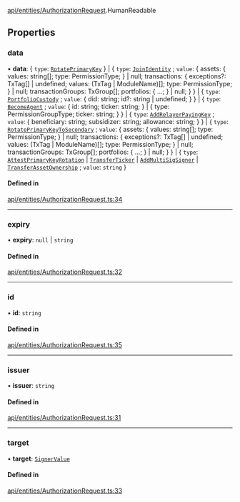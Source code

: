 [api/entities/AuthorizationRequest](../../../../Modules/API/Entities/AuthorizationRequest.md).HumanReadable

## Properties

### data

• **data**: { `type`: [`RotatePrimaryKey`](../../../../Enums/Types/AuthorizationType.md#rotateprimarykey)  } \| { `type`: [`JoinIdentity`](../../../../Enums/Types/AuthorizationType.md#joinidentity) ; `value`: { assets: { values: string[]; type: PermissionType; } \| null; transactions: { exceptions?: TxTag[] \| undefined; values: (TxTag \| ModuleName)[]; type: PermissionType; } \| null; transactionGroups: TxGroup[]; portfolios: { ...; } \| null; }  } \| { `type`: [`PortfolioCustody`](../../../../Enums/Types/AuthorizationType.md#portfoliocustody) ; `value`: { did: string; id?: string \| undefined; }  } \| { `type`: [`BecomeAgent`](../../../../Enums/Types/AuthorizationType.md#becomeagent) ; `value`: { id: string; ticker: string; } \| { type: PermissionGroupType; ticker: string; }  } \| { `type`: [`AddRelayerPayingKey`](../../../../Enums/Types/AuthorizationType.md#addrelayerpayingkey) ; `value`: { beneficiary: string; subsidizer: string; allowance: string; }  } \| { `type`: [`RotatePrimaryKeyToSecondary`](../../../../Enums/Types/AuthorizationType.md#rotateprimarykeytosecondary) ; `value`: { assets: { values: string[]; type: PermissionType; } \| null; transactions: { exceptions?: TxTag[] \| undefined; values: (TxTag \| ModuleName)[]; type: PermissionType; } \| null; transactionGroups: TxGroup[]; portfolios: { ...; } \| null; }  } \| { `type`: [`AttestPrimaryKeyRotation`](../../../../Enums/Types/AuthorizationType.md#attestprimarykeyrotation) \| [`TransferTicker`](../../../../Enums/Types/AuthorizationType.md#transferticker) \| [`AddMultiSigSigner`](../../../../Enums/Types/AuthorizationType.md#addmultisigsigner) \| [`TransferAssetOwnership`](../../../../Enums/Types/AuthorizationType.md#transferassetownership) ; `value`: `string`  }

#### Defined in

[api/entities/AuthorizationRequest.ts:34](https://github.com/PolymeshAssociation/polymesh-sdk/blob/15be87e8/src/api/entities/AuthorizationRequest.ts#L34)

___

### expiry

• **expiry**: ``null`` \| `string`

#### Defined in

[api/entities/AuthorizationRequest.ts:32](https://github.com/PolymeshAssociation/polymesh-sdk/blob/15be87e8/src/api/entities/AuthorizationRequest.ts#L32)

___

### id

• **id**: `string`

#### Defined in

[api/entities/AuthorizationRequest.ts:35](https://github.com/PolymeshAssociation/polymesh-sdk/blob/15be87e8/src/api/entities/AuthorizationRequest.ts#L35)

___

### issuer

• **issuer**: `string`

#### Defined in

[api/entities/AuthorizationRequest.ts:31](https://github.com/PolymeshAssociation/polymesh-sdk/blob/15be87e8/src/api/entities/AuthorizationRequest.ts#L31)

___

### target

• **target**: [`SignerValue`](../../../Types/SignerValue.md)

#### Defined in

[api/entities/AuthorizationRequest.ts:33](https://github.com/PolymeshAssociation/polymesh-sdk/blob/15be87e8/src/api/entities/AuthorizationRequest.ts#L33)
